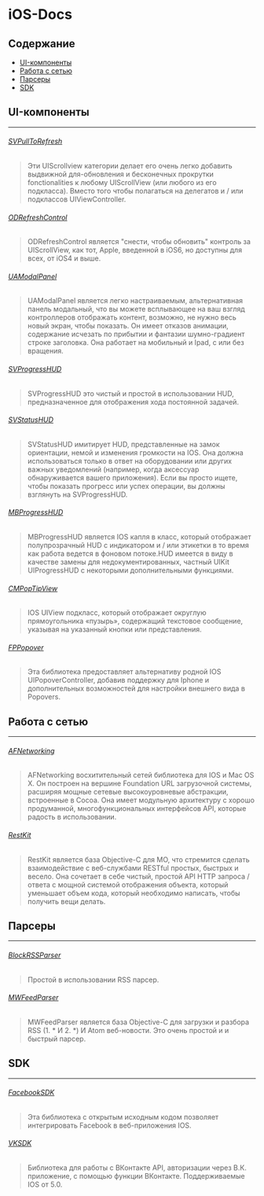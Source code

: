 # iOS-Docs

## Содержание
* [UI-компоненты](#UI-компоненты)
* [Работа с сетью](#Работа-с-сетью)
* [Парсеры](#Парсеры)
* [SDK](#sdk)

## UI-компоненты
---
###### [SVPullToRefresh](https://github.com/samvermette/SVPullToRefresh)

> Эти UIScrollview категории делает его очень легко добавить выдвижной для-обновления и бесконечных прокрутки fonctionalities к любому UIScrollView (или любого из его подкласса). Вместо того чтобы полагаться на делегатов и / или подклассов UIViewController.

###### [ODRefreshControl](https://github.com/Sephiroth87/ODRefreshControl)

> ODRefreshControl является "снести, чтобы обновить" контроль за UIScrollView, как тот, Apple, введенной в iOS6, но доступны для всех, от iOS4 и выше.

###### [UAModalPanel](https://github.com/UrbanApps/UAModalPanel)

> UAModalPanel является легко настраиваемым, альтернативная панель модальный, что вы можете всплывающее на ваш взгляд контроллеров отображать контент, возможно, не нужно весь новый экран, чтобы показать. Он имеет отказов анимации, содержание исчезать по прибытии и фантазии шумно-градиент строке заголовка. Она работает на мобильный и Ipad, с или без вращения.

###### [SVProgressHUD](https://github.com/samvermette/SVProgressHUD)

> SVProgressHUD это чистый и простой в использовании HUD, предназначенное для отображения хода постоянной задачей.

###### [SVStatusHUD](https://github.com/samvermette/SVStatusHUD)

> SVStatusHUD имитирует HUD, представленные на замок ориентации, немой и изменения громкости на IOS. Она должна использоваться только в ответ на оборудовании или других важных уведомлений (например, когда аксессуар обнаруживается вашего приложения). Если вы просто ищете, чтобы показать прогресс или успех операции, вы должны взглянуть на SVProgressHUD.

###### [MBProgressHUD](https://github.com/jdg/MBProgressHUD)

> MBProgressHUD является IOS капля в класс, который отображает полупрозрачный HUD с индикатором и / или этикетки в то время как работа ведется в фоновом потоке.HUD имеется в виду в качестве замены для недокументированных, частный UIKit UIProgressHUD с некоторыми дополнительными функциями.

###### [CMPopTipView](https://github.com/chrismiles/CMPopTipView)

> IOS UIView подкласс, который отображает округлую прямоугольника «пузырь», содержащий текстовое сообщение, указывая на указанный кнопки или представления.

###### [FPPopover](https://github.com/50pixels/FPPopover)

> Эта библиотека предоставляет альтернативу родной IOS UIPopoverController, добавив поддержку для Iphone и дополнительных возможностей для настройки внешнего вида в Popovers.


## Работа с сетью
---
###### [AFNetworking](https://github.com/AFNetworking/AFNetworking)

> AFNetworking восхитительный сетей библиотека для IOS и Mac OS X. Он построен на вершине Foundation URL загрузочной системы, расширяя мощные сетевые высокоуровневые абстракции, встроенные в Cocoa. Она имеет модульную архитектуру с хорошо продуманной, многофункциональных интерфейсов API, которые радость в использовании.

###### [RestKit](https://github.com/RestKit/RestKit)

> RestKit является база Objective-C для МО, что стремится сделать взаимодействие с веб-службами RESTful простых, быстрых и весело. Она сочетает в себе чистый, простой API HTTP запроса / ответа с мощной системой отображения объекта, который уменьшает объем кода, который необходимо написать, чтобы получить вещи делать.


## Парсеры
---
###### [BlockRSSParser](https://github.com/tibo/BlockRSSParser)

> Простой в использовании RSS парсер.

###### [MWFeedParser](https://github.com/mwaterfall/MWFeedParser)

> MWFeedParser является база Objective-C для загрузки и разбора RSS (1. * И 2. *) И Atom веб-новости. Это очень простой и и быстрый парсер.



## SDK
---
###### [FacebookSDK](https://github.com/facebook/facebook-ios-sdk)

> Эта библиотека с открытым исходным кодом позволяет интегрировать Facebook в веб-приложения IOS.

###### [VKSDK](https://github.com/VKCOM/vk-ios-sdk)

> Библиотека для работы с ВКонтакте API, авторизации через В.К. приложение, с помощью функции ВКонтакте. Поддерживаемые IOS от 5.0.
